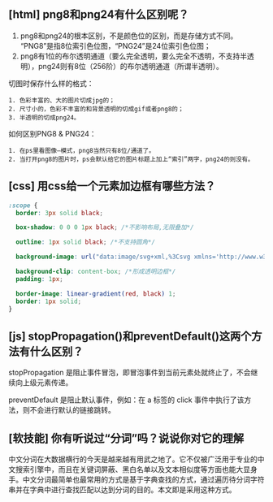 ## [html] png8和png24有什么区别呢？

1. png8和png24的根本区别，不是颜色位的区别，而是存储方式不同。 “PNG8”是指8位索引色位图，“PNG24”是24位索引色位图；
2. png8有1位的布尔透明通道（要么完全透明，要么完全不透明，不支持半透明），png24则有8位（256阶）的布尔透明通道（所谓半透明）。

切图时保存什么样的格式：
    
    1. 色彩丰富的、大的图片切成jpg的；
    2. 尺寸小的，色彩不丰富的和背景透明的切成gif或者png8的；
    3. 半透明的切成png24。

如何区别PNG8 & PNG24：

    1. 在ps里看图像—模式，png8当然只有8位/通道了。
    2. 当打开png8的图片时，ps会默认给它的图片标题上加上“索引”两字，png24的则没有。

## [css] 用css给一个元素加边框有哪些方法？

```css
:scope {
  border: 3px solid black;

  box-shadow: 0 0 0 1px black; /*不影响布局,无限叠加*/

  outline: 1px solid black; /*不支持圆角*/

  background-image: url("data:image/svg+xml,%3Csvg xmlns='http://www.w3.org/2000/svg'%3E%3Crect width='100%25' height='100%25' stroke='%23000' fill='transparent'/%3E%3C/svg%3E");

  background-clip: content-box; /*形成透明边框*/
  padding: 1px;

  border-image: linear-gradient(red, black) 1;
  border: 1px solid;
}
```
## [js] stopPropagation()和preventDefault()这两个方法有什么区别？

stopPropagation 是阻止事件冒泡，即冒泡事件到当前元素处就终止了，不会继续向上级元素传递。

preventDefault 是阻止默认事件，例如：在 a 标签的 click 事件中执行了该方法，则不会进行默认的链接跳转。


## [软技能] 你有听说过“分词”吗？说说你对它的理解
中文分词在大数据横行的今天是越来越有用武之地了。它不仅被广泛用于专业的中文搜索引擎中，而且在关键词屏蔽、黑白名单以及文本相似度等方面也能大显身手。中文分词最简单也最常用的方式是基于字典查找的方式，通过遍历待分词字符串并在字典中进行查找匹配以达到分词的目的。本文即是采用这种方式。 

